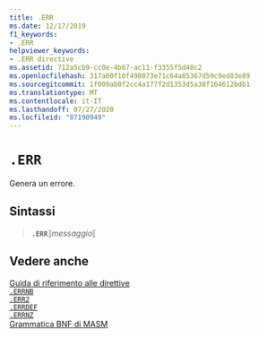 ```yaml
---
title: .ERR
ms.date: 12/17/2019
f1_keywords:
- .ERR
helpviewer_keywords:
- .ERR directive
ms.assetid: 712a5cb9-cc0e-4b67-ac11-f3355f5d48c2
ms.openlocfilehash: 317a00f10f498073e71c64a85367d59c9ed83e89
ms.sourcegitcommit: 1f009ab0f2cc4a177f2d1353d5a38f164612bdb1
ms.translationtype: MT
ms.contentlocale: it-IT
ms.lasthandoff: 07/27/2020
ms.locfileid: "87190949"
---
```

# `.ERR`

Genera un errore.

## <a name="syntax"></a>Sintassi

> **`.ERR`**⟧*messaggio*⟦

## <a name="see-also"></a>Vedere anche

[Guida di riferimento alle direttive](directives-reference.md)\
[`.ERRNB`](dot-errnb.md)\
[`.ERR2`](dot-err2.md)\
[`.ERRDEF`](dot-errdef.md)\
[`.ERRNZ`](dot-errnz.md)\
[Grammatica BNF di MASM](masm-bnf-grammar.md)
